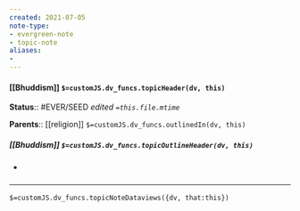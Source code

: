 ```yaml
---
created: 2021-07-05
note-type: 
- evergreen-note
- topic-note
aliases:
- 
---
```

 
#### [[Bhuddism]] `$=customJS.dv_funcs.topicHeader(dv, this)`

**Status**::  #EVER/SEED
*edited `=this.file.mtime`*

**Parents**:: [[religion]]
`$=customJS.dv_funcs.outlinedIn(dv, this)`

##### [[Bhuddism]] `$=customJS.dv_funcs.topicOutlineHeader(dv, this)`
- 

### <hr class="dataviews"/>

`$=customJS.dv_funcs.topicNoteDataviews({dv, that:this})`